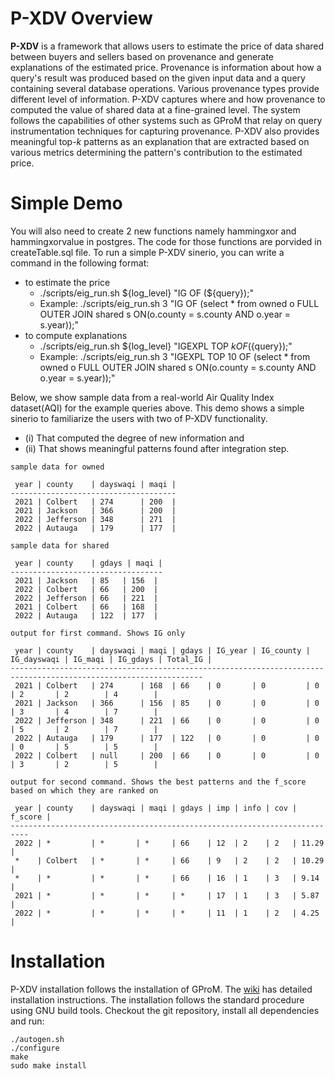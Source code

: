 # P-XDV Overview

**P-XDV** is a framework that allows users to estimate the price of data shared between buyers and sellers based on provenance and generate explanations of the estimated price. Provenance is information about how a query's result was produced based on the given input data and a query containing several database operations. Various provenance types provide different level of information. P-XDV captures where and how provenance to computed the value of shared data at a fine-grained level. The system follows the capabilities of other systems such as GProM that relay on query instrumentation techniques for capturing provenance. P-XDV also provides meaningful top-*k* patterns as an explanation that are extracted based on various metrics determining the pattern's contribution to the estimated price. 
<!-- That is, for a row in a table returned by a query we capture from which rows it was derived from the input table and by which operations.  -->
<!-- through annotations and their respective columns along with calculating a distance metric between two tuples during integration of data.  -->
<!-- PEDS builds on the capabilities of GProM to rewrite input queries into rewritten queries for more complex actions.  -->
<!--For information about the research behind PEDS have a look at the link : https://scholar.google.com/citationsview_op=view_citation&hl=en&user=RzClsh8AAAAJ&citation_for_view=RzClsh8AAAAJ:roLk4NBRz8UC-->


# Simple Demo
You will also need to create 2 new functions namely hammingxor and hammingxorvalue in postgres. The code for those functions are porvided in createTable.sql file.
To run a simple P-XDV sinerio, you can write a command in the following format:
+ to estimate the price
  + ./scripts/eig_run.sh ${log_level} "IG OF (${query});"
  + Example: ./scripts/eig_run.sh 3 "IG OF (select * from owned o FULL OUTER JOIN shared s ON(o.county = s.county AND o.year = s.year));"
+ to compute explanations
  + ./scripts/eig_run.sh ${log_level} "IGEXPL TOP ${k} OF (${query});"
  + Example: ./scripts/eig_run.sh 3 "IGEXPL TOP 10 OF (select * from owned o FULL OUTER JOIN shared s ON(o.county = s.county AND o.year = s.year));"

Below, we show sample data from a real-world Air Quality Index dataset(AQI) for the example queries above.
This demo shows a simple sinerio to familiarize the users with two of P-XDV functionality. 
+ (i)  That computed the degree of new information and
+ (ii) That shows meaningful patterns found after integration step.

```
sample data for owned 

 year | county    | dayswaqi | maqi | 
-------------------------------------
 2021 | Colbert   | 274      | 200  |
 2021 | Jackson   | 366      | 200  |
 2022 | Jefferson | 348      | 271  |
 2022 | Autauga   | 179      | 177  |

sample data for shared

 year | county    | gdays | maqi | 
----------------------------------
 2021 | Jackson   | 85   | 156  |
 2022 | Colbert   | 66   | 200  |
 2022 | Jefferson | 66   | 221  |
 2021 | Colbert   | 66   | 168  |
 2022 | Autauga   | 122  | 177  |

output for first command. Shows IG only

 year | county    | dayswaqi | maqi | gdays | IG_year | IG_county | IG_dayswaqi | IG_maqi | IG_gdays | Total_IG |
-----------------------------------------------------------------------------------------------------------------
 2021 | Colbert   | 274      | 168  | 66    | 0       | 0         | 0           | 2       | 2        | 4        |
 2021 | Jackson   | 366      | 156  | 85    | 0       | 0         | 0           | 3       | 4        | 7        |
 2022 | Jefferson | 348      | 221  | 66    | 0       | 0         | 0           | 5       | 2        | 7        |
 2022 | Autauga   | 179      | 177  | 122   | 0       | 0         | 0           | 0       | 5        | 5        |
 2022 | Colbert   | null     | 200  | 66    | 0       | 0         | 0           | 3       | 2        | 5        |

output for second command. Shows the best patterns and the f_score based on which they are ranked on

 year | county    | dayswaqi | maqi | gdays | imp | info | cov | f_score |
-------------------------------------------------------------------------- 
 2022 | *         | *       | *     | 66    | 12  | 2    | 2   | 11.29   |
 *    | Colbert   | *       | *     | 66    | 9   | 2    | 2   | 10.29   |
 *    | *         | *       | *     | 66    | 16  | 1    | 3   | 9.14    |
 2021 | *         | *       | *     | *     | 17  | 1    | 3   | 5.87    |
 2022 | *         | *       | *     | *     | 11  | 1    | 2   | 4.25    |

```

<!--
# Documentation (Wiki Links)

* [Installation Instructions](https://github.com/IITDBGroup/gprom/wiki/installation)
* [Tutorial](https://github.com/IITDBGroup/gprom/wiki/tutorial)
* [GProM Commandline Shell Manual](https://github.com/IITDBGroup/gprom/blob/master/doc/gprom_man.md)
* Provenance Language Features
  * [SQL](https://github.com/IITDBGroup/gprom/wiki/sql_extensions)
  * [Datalog](https://github.com/IITDBGroup/gprom/wiki/lang_datalog)
* [Docker containers](https://github.com/IITDBGroup/gprom/wiki/docker)
* [Optimization](https://github.com/IITDBGroup/gprom/wiki/research_optimization)
* [Reenactment](https://github.com/IITDBGroup/gprom/wiki/research_reenactment)
* [Provenance Graphs for Datalog](https://github.com/IITDBGroup/gprom/wiki/datalog_prov)

# Features

+ Annotation and capture of where and how provenance
+ Calculation of degree of new information i.e Information Gain (IG)
+ Computation of quality patterns
+ Analysis of patterns
+ Flexible on-demand provenance capture and querying for SQL queries using language-level instrumentation, i.e., by running SQL queries.
+ Retroactive provenance capture for transactions using reenactment. Notably, our approach requires no changes to the transactional workload and underlying DBMS
+ Produce provenance graphs for Datalog queries that explain why (provenance) or why-not (missing answers) a tuple is in the result of a Datalog query
+ Heuristic and cost-based optimization for queries instrumented for provenance capture
+ Export of database provenance into the WWW PROV standard format

# Usage #

To use **P-XDV**, you will just need to install gprom, the interactive shell of GProM, you will need to have one of the supported backend databases installed. For casual use cases, you can stick to SQLite. However, to fully exploit the features of GProM, you should use Oracle. We also provide several docker containers with gprom preinstalled (see [here](https://github.com/IITDBGroup/gprom/wiki/docker)) When starting gprom, you have to specify connection parameters to the database. For example, using one of the convenience wrapper scripts that ship with GProM, you can connected to a test SQLite database included in the repository by running the following command in the main source folder after installation:

```
gprom -backend sqlite -db ./examples/test.db
```

will start the shell connecting to an SQLite database `./examples/test.db`. If GProM is able to connect to the database, then this will spawn a shell like this:

```
GProM Commandline Client
Please input a SQL command, '\q' to exit the program, or '\h' for help
======================================================================

Oracle SQL - SQLite:./examples/test.db$
```

In this shell you can enter SQL and utility commands. The shell in turn will show you query results (just like your favorite DB shell). However, the main use of GProM is on-demand capture of provenance for database operations. You can access this functionality through several new SQL language constructs supported by GProM. Importantly, these language constructs behave like queries and, thus, can be used as part of more complex queries. Assume you have a table `R(A,B)`, let us ask our first provenance query.

```
Oracle SQL - SQLite:./examples/test.db$ SELECT * FROM R;
 A | B |
--------
 1 | 1 |
 2 | 3 |

Oracle SQL - SQLite:./examples/test.db$ PROVENANCE OF (SELECT A FROM r);

 A | PROV_R_A | PROV_R_B |
--------------------------
 1 | 1        | 1        |
 2 | 2        | 3        |
```

As you can see, `PROVENANCE OF (q)` returns the same answer as query `q`, but adds additional *provenance* attributes. These attributes store for each result row of the query the input row(s) which where used to compute the output row. For example, the query result `(1)` was derived from row `(1,1)` in table `R`. For now let us close the current session using the `\q` utility command:

```
Oracle SQL - SQLite:./examples/test.db$ \q
```

Provenance for SQL queries is only one of the features supported by GProM. A full list of SQL language extensions supported by GProM can be found in the [wiki](https://github.com/IITDBGroup/gprom/wiki/). See the [man page](https://github.com/IITDBGroup/gprom/blob/master/doc/gprom_man.md) of gprom for further information how to use the CLI of the system. 
--> 

# Installation

P-XDV installation follows the installation of GProM. The [wiki](https://github.com/IITDBGroup/gprom/wiki/installation) has detailed installation instructions. <!--In a nutshell, GProM can be compiled with support for different database backends and is linked against the C client libraries of these database backends.--> The installation follows the standard procedure using GNU build tools. Checkout the git repository, install all dependencies and run:

```
./autogen.sh
./configure
make
sudo make install
```

<!--
# Research and Background

P-XDV builds on GProM and the functionality of GProM is based on a long term research effort by the [IIT DBGroup](http://www.cs.iit.edu/~dbgroup/) studying how to capture provenance on-demand using instrumentation. Links to [publications](http://www.cs.iit.edu/~dbgroup/publications) and more research oriented descriptions of the techniques implemented in GProM can be found at [http://www.cs.iit.edu/~dbgroup/research](http://www.cs.iit.edu/~dbgroup/research).
-->
